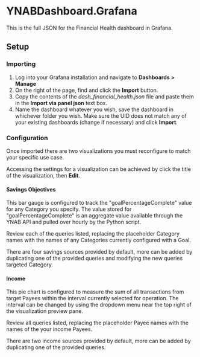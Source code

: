 # YNABDashboard.Grafana

This is the full JSON for the Financial Health dashboard in Grafana.

## Setup

### Importing

1. Log into your Grafana installation and navigate to **Dashboards > Manage**
2. On the right of the page, find and click the **Import** button.
3. Copy the contents of the *dash_financial_health.json* file and paste them in the **Import via panel json** text box.
4. Name the dashboard whatever you wish, save the dashboard in whichever folder you wish.  Make sure the UID does not match any of your existing dashboards (change if necessary) and click **Import**.

### Configuration

Once imported there are two visualizations you must reconfigure to match your specific use case.

Accessing the settings for a visualization can be achieved by click the title of the visualization, then **Edit**.

#### Savings Objectives

This bar gauge is configured to track the "goalPercentageComplete" value for any Category you specify.  The value stored for "goalPercentageComplete" is an aggregate value available through the YNAB API and pulled over hourly by the Python script.  

Review each of the queries listed, replacing the placeholder Category names with the names of any Categories currently configured with a Goal.

There are four savings sources provided by default, more can be added by duplicating one of the provided queries and modifying the new queries targeted Category.

#### Income

This pie chart is configured to measure the sum of all transactions from target Payees within the interval currently selected for operation.  The interval can be changed by using the dropdown menu near the top right of the visualization preview pane.

Review all queries listed, replacing the placeholder Payee names with the names of the your income Payees.

There are two income sources provided by default, more can be added by duplicating one of the provided queries.
